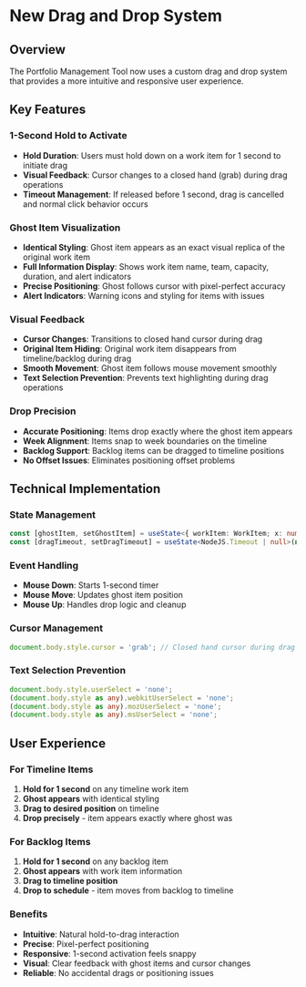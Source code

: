 # New Drag and Drop System

## Overview
The Portfolio Management Tool now uses a custom drag and drop system that provides a more intuitive and responsive user experience.

## Key Features

### 1-Second Hold to Activate
- **Hold Duration**: Users must hold down on a work item for 1 second to initiate drag
- **Visual Feedback**: Cursor changes to a closed hand (grab) during drag operations
- **Timeout Management**: If released before 1 second, drag is cancelled and normal click behavior occurs

### Ghost Item Visualization
- **Identical Styling**: Ghost item appears as an exact visual replica of the original work item
- **Full Information Display**: Shows work item name, team, capacity, duration, and alert indicators
- **Precise Positioning**: Ghost follows cursor with pixel-perfect accuracy
- **Alert Indicators**: Warning icons and styling for items with issues

### Visual Feedback
- **Cursor Changes**: Transitions to closed hand cursor during drag
- **Original Item Hiding**: Original work item disappears from timeline/backlog during drag
- **Smooth Movement**: Ghost item follows mouse movement smoothly
- **Text Selection Prevention**: Prevents text highlighting during drag operations

### Drop Precision
- **Accurate Positioning**: Items drop exactly where the ghost item appears
- **Week Alignment**: Items snap to week boundaries on the timeline
- **Backlog Support**: Backlog items can be dragged to timeline positions
- **No Offset Issues**: Eliminates positioning offset problems

## Technical Implementation

### State Management
```typescript
const [ghostItem, setGhostItem] = useState<{ workItem: WorkItem; x: number; y: number } | null>(null);
const [dragTimeout, setDragTimeout] = useState<NodeJS.Timeout | null>(null);
```

### Event Handling
- **Mouse Down**: Starts 1-second timer
- **Mouse Move**: Updates ghost item position
- **Mouse Up**: Handles drop logic and cleanup

### Cursor Management
```typescript
document.body.style.cursor = 'grab'; // Closed hand cursor during drag
```

### Text Selection Prevention
```typescript
document.body.style.userSelect = 'none';
(document.body.style as any).webkitUserSelect = 'none';
(document.body.style as any).mozUserSelect = 'none';
(document.body.style as any).msUserSelect = 'none';
```

## User Experience

### For Timeline Items
1. **Hold for 1 second** on any timeline work item
2. **Ghost appears** with identical styling
3. **Drag to desired position** on timeline
4. **Drop precisely** - item appears exactly where ghost was

### For Backlog Items
1. **Hold for 1 second** on any backlog item
2. **Ghost appears** with work item information
3. **Drag to timeline position** 
4. **Drop to schedule** - item moves from backlog to timeline

### Benefits
- **Intuitive**: Natural hold-to-drag interaction
- **Precise**: Pixel-perfect positioning
- **Responsive**: 1-second activation feels snappy
- **Visual**: Clear feedback with ghost items and cursor changes
- **Reliable**: No accidental drags or positioning issues 